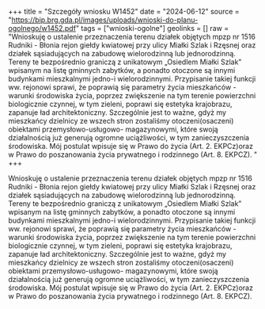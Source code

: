 +++
title = "Szczegóły wniosku W1452"
date = "2024-06-12"
source = "https://bip.brg.gda.pl/images/uploads/wnioski-do-planu-ogolnego/w1452.pdf"
tags = ["wnioski-ogolne"]
geolinks = []
raw = "Wnioskuję o ustalenie przeznaczenia terenu działek objętych mpzp nr 1516 Rudniki - Błonia rejon giełdy kwiatowej przy ulicy Miałki Szlak i Rzęsnej oraz działek sąsiadujących na zabudowę wielorodzinną lub jednorodzinną. Tereny te bezpośrednio graniczą z unikatowym „Osiedlem Miałki Szlak” wpisanym na listę gminnych zabytków, a ponadto otoczone są innymi budynkami mieszkalnymi jedno-i wielorodzinnymi. Przypisanie takiej funkcji ww. rejonowi sprawi, że poprawią się parametry życia mieszkańców - warunki środowiska życia, poprzez zwiększenie na tym terenie powierzchni biologicznie czynnej, w tym zieleni, poprawi się estetyka krajobrazu, zapanuje ład architektoniczny. Szczególnie jest to ważne, gdyż my mieszkańcy dzielnicy ze wszech stron zostaliśmy otoczeni(osaczeni) obiektami przemysłowo-usługowo- magazynowymi, które swoją działalnością już generują ogromne uciążliwości, w tym zanieczyszczenia środowiska. Mój postulat wpisuje się w Prawo do życia (Art. 2. EKPCz)oraz w Prawo do poszanowania życia prywatnego i rodzinnego (Art. 8. EKPCZ). "
+++

Wnioskuję o ustalenie przeznaczenia terenu działek objętych mpzp nr 1516 Rudniki - Błonia rejon
giełdy kwiatowej przy ulicy Miałki Szlak i Rzęsnej oraz działek sąsiadujących na zabudowę
wielorodzinną lub jednorodzinną. Tereny te bezpośrednio graniczą z unikatowym „Osiedlem
Miałki Szlak” wpisanym na listę gminnych zabytków, a ponadto otoczone są innymi budynkami
mieszkalnymi jedno-i wielorodzinnymi. Przypisanie takiej funkcji ww. rejonowi sprawi, że
poprawią się parametry życia mieszkańców - warunki środowiska życia, poprzez zwiększenie
na tym terenie powierzchni biologicznie czynnej, w tym zieleni, poprawi się estetyka
krajobrazu, zapanuje ład architektoniczny. Szczególnie jest to ważne, gdyż my mieszkańcy
dzielnicy ze wszech stron zostaliśmy otoczeni(osaczeni) obiektami przemysłowo-usługowo-
magazynowymi, które swoją działalnością już generują ogromne uciążliwości, w tym
zanieczyszczenia środowiska. Mój postulat wpisuje się w Prawo do życia (Art. 2. EKPCz)oraz
w Prawo do poszanowania życia prywatnego i rodzinnego (Art. 8. EKPCZ).



